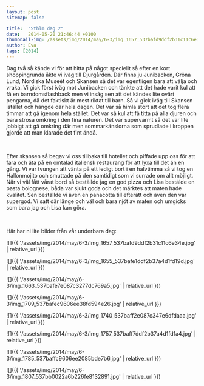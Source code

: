 ```yaml
---
layout: post
sitemap: false

title:  "Sthlm dag 2"
date:   2014-05-20 21:46:44 +0100
thumbnail-img: /assets/img/2014/may/6-3/img_1657_537bafd9ddf2b31c11c6e34e.jpg
author: Eva
tags: [2014]
---
```


Dag två så kände vi för att hitta på något speciellt så efter en kort shoppingrunda åkte vi iväg till Djurgården. Där finns ju Junibacken, Gröna Lund, Nordiska Museét och Skansen så det var egentligen bara att välja och vraka. Vi gick först iväg mot Junibacken och tänkte att det hade varit kul att få en barndomsflashback men vi insåg sen att det kändes lite ovärt pengarna, då det faktiskt är mest riktat till barn. Så vi gick iväg till Skansen istället och hängde där hela dagen. Det var så himla stort att det tog flera timmar att gå igenom hela stället. Det var så kul att få titta på alla djuren och bara strosa omkring i den fina naturen. Det var supervarmt så det var lite jobbigt att gå omkring där men sommarkänslorna som sprudlade i kroppen gjorde att man klarade det fint ändå. 




 




Efter skansen så begav vi oss tillbaka till hotellet och piffade upp oss för att fara och äta på en omtalad italiensk restaurang för att lyxa till det än en gång. Vi var tvungen att vänta på ett ledigt bort i en halvtimma så vi tog en Hallonmojito och smuttade på den samtidigt som vi surrade om allt möjligt. När vi väl fått vårat bord så beställde jag en god pizza och Lisa bestälde en pasta bolognese, båda var sjukt goda och det märktes att maten hade kvalitet. Sen beställde vi även en panacotta till efterätt och även den var supergod. Vi satt där länge och väl och bara njöt av maten och umgicks som bara jag och Lisa kan göra. 




 




Här har ni lite bilder från vår underbara dag:

![]({{ '/assets/img/2014/may/6-3/img_1657_537bafd9ddf2b31c11c6e34e.jpg'  | relative_url }})

![]({{ '/assets/img/2014/may/6-3/img_1655_537bafe1ddf2b37a4d1fd19d.jpg'  | relative_url }})

![]({{ '/assets/img/2014/may/6-3/img_1663_537bafe7e087c3277dc769a5.jpg'  | relative_url }})

![]({{ '/assets/img/2014/may/6-3/img_1709_537bafec9606ee38fd594e26.jpg'  | relative_url }})

![]({{ '/assets/img/2014/may/6-3/img_1740_537baff2e087c347e6dfdaaa.jpg'  | relative_url }})

![]({{ '/assets/img/2014/may/6-3/img_1757_537baff7ddf2b37a4d1fd1a4.jpg'  | relative_url }})

![]({{ '/assets/img/2014/may/6-3/img_1785_537baffc9606ee2085bde7b6.jpg'  | relative_url }})

![]({{ '/assets/img/2014/may/6-3/img_1807_537bb0022a6b226fe8132891.jpg'  | relative_url }})


